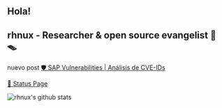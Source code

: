 ## Hola!

## rhnux -  Researcher & open source evangelist 🐷 🪤

nuevo post
[🛡️ SAP Vulnerabilities | Análisis de CVE-IDs](https://dso-days-siteblog.vercel.app/blog/sap-cve-ids/)

[🔭 Status Page](https://stats.uptimerobot.com/5eVIWl0SQ7)

![rhnux's github stats](https://github-readme-stats.vercel.app/api?username=rhnux&show_icons=true&theme=tokyonight)


<!--
**rhnux/rhnux** is a ✨ _special_ ✨ repository because its `README.md` (this file) appears on your GitHub profile.

Here are some ideas to get you started:

- 🔭 I’m currently working on ...
- 🌱 I’m currently learning ...
- 👯 I’m looking to collaborate on ...
- 🤔 I’m looking for help with ...
- 💬 Ask me about ...
- 📫 How to reach me: ...Hi
- 😄 Pronouns: ...
- ⚡ Fun fact: ...
-->

